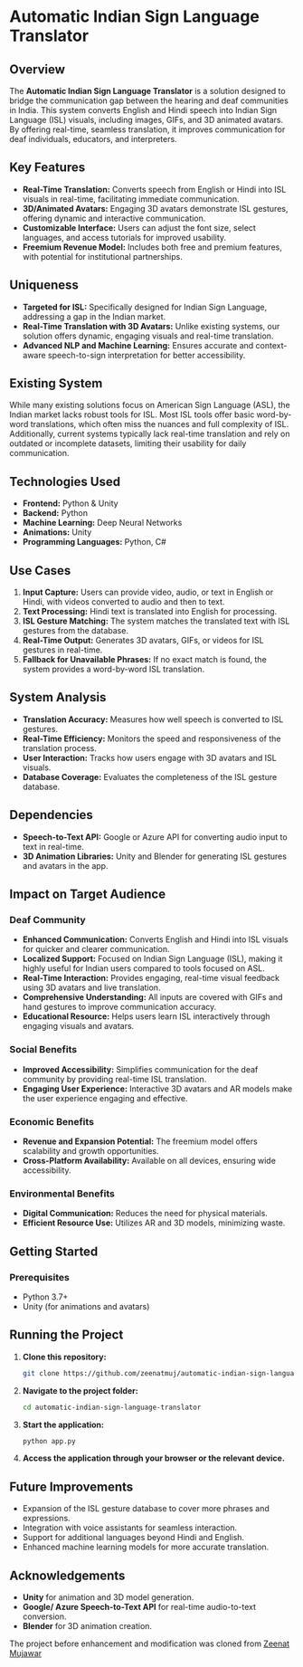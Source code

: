 # Automatic Indian Sign Language Translator

## Overview

The **Automatic Indian Sign Language Translator** is a solution designed to bridge the communication gap between the hearing and deaf communities in India. This system converts English and Hindi speech into Indian Sign Language (ISL) visuals, including images, GIFs, and 3D animated avatars. By offering real-time, seamless translation, it improves communication for deaf individuals, educators, and interpreters.

## Key Features

- **Real-Time Translation:** Converts speech from English or Hindi into ISL visuals in real-time, facilitating immediate communication.
- **3D/Animated Avatars:** Engaging 3D avatars demonstrate ISL gestures, offering dynamic and interactive communication.
- **Customizable Interface:** Users can adjust the font size, select languages, and access tutorials for improved usability.
- **Freemium Revenue Model:** Includes both free and premium features, with potential for institutional partnerships.

## Uniqueness

- **Targeted for ISL:** Specifically designed for Indian Sign Language, addressing a gap in the Indian market.
- **Real-Time Translation with 3D Avatars:** Unlike existing systems, our solution offers dynamic, engaging visuals and real-time translation.
- **Advanced NLP and Machine Learning:** Ensures accurate and context-aware speech-to-sign interpretation for better accessibility.

## Existing System

While many existing solutions focus on American Sign Language (ASL), the Indian market lacks robust tools for ISL. Most ISL tools offer basic word-by-word translations, which often miss the nuances and full complexity of ISL. Additionally, current systems typically lack real-time translation and rely on outdated or incomplete datasets, limiting their usability for daily communication.

## Technologies Used

- **Frontend:** Python & Unity
- **Backend:** Python
- **Machine Learning:** Deep Neural Networks
- **Animations:** Unity
- **Programming Languages:** Python, C#

## Use Cases

1. **Input Capture:** Users can provide video, audio, or text in English or Hindi, with videos converted to audio and then to text.
2. **Text Processing:** Hindi text is translated into English for processing.
3. **ISL Gesture Matching:** The system matches the translated text with ISL gestures from the database.
4. **Real-Time Output:** Generates 3D avatars, GIFs, or videos for ISL gestures in real-time.
5. **Fallback for Unavailable Phrases:** If no exact match is found, the system provides a word-by-word ISL translation.

## System Analysis

- **Translation Accuracy:** Measures how well speech is converted to ISL gestures.
- **Real-Time Efficiency:** Monitors the speed and responsiveness of the translation process.
- **User Interaction:** Tracks how users engage with 3D avatars and ISL visuals.
- **Database Coverage:** Evaluates the completeness of the ISL gesture database.

## Dependencies

- **Speech-to-Text API:** Google or Azure API for converting audio input to text in real-time.
- **3D Animation Libraries:** Unity and Blender for generating ISL gestures and avatars in the app.


## Impact on Target Audience

### Deaf Community

- **Enhanced Communication:** Converts English and Hindi into ISL visuals for quicker and clearer communication.
- **Localized Support:** Focused on Indian Sign Language (ISL), making it highly useful for Indian users compared to tools focused on ASL.
- **Real-Time Interaction:** Provides engaging, real-time visual feedback using 3D avatars and live translation.
- **Comprehensive Understanding:** All inputs are covered with GIFs and hand gestures to improve communication accuracy.
- **Educational Resource:** Helps users learn ISL interactively through engaging visuals and avatars.

### Social Benefits

- **Improved Accessibility:** Simplifies communication for the deaf community by providing real-time ISL translation.
- **Engaging User Experience:** Interactive 3D avatars and AR models make the user experience engaging and effective.

### Economic Benefits

- **Revenue and Expansion Potential:** The freemium model offers scalability and growth opportunities.
- **Cross-Platform Availability:** Available on all devices, ensuring wide accessibility.

### Environmental Benefits

- **Digital Communication:** Reduces the need for physical materials.
- **Efficient Resource Use:** Utilizes AR and 3D models, minimizing waste.

## Getting Started

### Prerequisites

- Python 3.7+  
- Unity (for animations and avatars)

## Running the Project

1. **Clone this repository:**

   ```bash
   git clone https://github.com/zeenatmuj/automatic-indian-sign-language-translator.git

2. **Navigate to the project folder:**

   ```bash
   cd automatic-indian-sign-language-translator
   
3. **Start the application:**

   ```bash
   python app.py
   
4. **Access the application through your browser or the relevant device.**

## Future Improvements

- Expansion of the ISL gesture database to cover more phrases and expressions.
- Integration with voice assistants for seamless interaction.
- Support for additional languages beyond Hindi and English.
- Enhanced machine learning models for more accurate translation.

## Acknowledgements

- **Unity** for animation and 3D model generation.
- **Google/ Azure Speech-to-Text API** for real-time audio-to-text conversion.
- **Blender** for 3D animation creation.

The project before enhancement and modification was cloned from <a href="https://github.com/zeenatmuj/Automatic-Indian-Sign-Language-Translator">Zeenat Mujawar</a>
